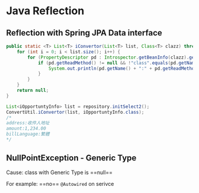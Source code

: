 # Java Reflection

## Reflection with Spring JPA Data interface

```java
public static <T> List<T> iConvertor(List<T> list, Class<T> clazz) throws IllegalAccessException, InvocationTargetException, IntrospectionException, IllegalArgumentException, InstantiationException {
    for (int i = 0; i < list.size(); i++) {
        for (PropertyDescriptor pd : Introspector.getBeanInfo(clazz).getPropertyDescriptors()) {
            if (pd.getReadMethod() != null && !"class".equals(pd.getName())) {
                System.out.println(pd.getName() + ":" + pd.getReadMethod().invoke(list.get(i)));
            }
        }
    }
    return null;
}

List<iOpportuntyInfo> list = repository.initSelect2();
ConvertUtil.iConvertor(list, iOpportuntyInfo.class);
/*
address:收件人地址
amount:1,234.00
billLanguage:繁體
*/
```

## NullPointException - Generic Type

Cause: class with Generic Type is ==null==

For example: ==no== `@Autowired` on serivce